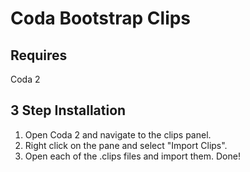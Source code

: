 Coda Bootstrap Clips
====================

Requires
-------------
Coda 2

3 Step Installation
-------------
1. Open Coda 2 and navigate to the clips panel. 
2. Right click on the pane and select "Import Clips".
3. Open each of the .clips files and import them. Done!


